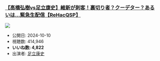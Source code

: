 ### [【高橋弘樹vs足立康史】維新が刺客！裏切り者？クーデター？あるいは…緊急生配信【ReHacQSP】](https://www.youtube.com/watch?v=VKcPq7WgiTk)
[![](https://img.youtube.com/vi/VKcPq7WgiTk/sddefault.jpg)](https://www.youtube.com/watch?v=VKcPq7WgiTk)
-   公開日: 2024-10-10
-   視聴数: 414,946
-   **いいね数: 4,822**
-   出演者: [足立康史](/rehacq_fan/people/足立康史 "wikilink")
